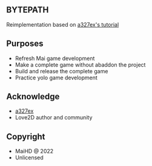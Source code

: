 BYTEPATH
--------
Reimplementation based on [a327ex's tutorial](https://github.com/a327ex/blog/issues/30)

Purposes
--------
- Refresh Mai game development
- Make a complete game without abaddon the project
- Build and release the complete game
- Practice yolo game development

Acknowledge
-----------
- [a327ex](https://github.com/a327ex)
- Love2D author and community

Copyright
---------
- MaiHD @ 2022
- Unlicensed
